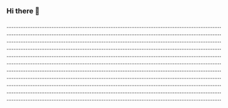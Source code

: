 ### Hi there 👋

....................................................................................................................................................................................................................................................................................................................................................................................................................................................................................................................................................................................................................................................................................................................................................................................................................................................................................................................................................................................................................................................................................................................................................................................................................................................................................................................................................................................................................